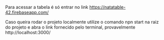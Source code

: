 Para acessar a tabela é só entrar no link https://natatable-42.firebaseapp.com/

Caso queira rodar o projeto localmente utilize o comando npn start na raiz do projeto e abra o link fornecido pelo terminal, provavelmente http://localhost:3000/
